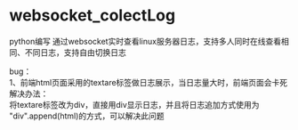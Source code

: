 # websocket_colectLog
python编写 通过websocket实时查看linux服务器日志，支持多人同时在线查看相同、不同日志，支持自由切换日志

bug：  
  1、前端html页面采用的textare标签做日志展示，当日志量大时，前端页面会卡死  
    解决办法：  
      将textare标签改为div，直接用div显示日志，并且将日志追加方式使用为 "div".append(html)的方式，可以解决此问题  
